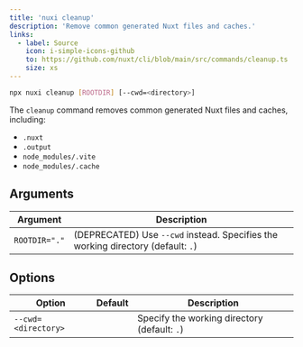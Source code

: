 ```yaml
---
title: 'nuxi cleanup'
description: 'Remove common generated Nuxt files and caches.'
links:
  - label: Source
    icon: i-simple-icons-github
    to: https://github.com/nuxt/cli/blob/main/src/commands/cleanup.ts
    size: xs
---
```


<!--cleanup-cmd-->
```bash [Terminal]
npx nuxi cleanup [ROOTDIR] [--cwd=<directory>]
```
<!--/cleanup-cmd-->

The `cleanup` command removes common generated Nuxt files and caches, including:

- `.nuxt`
- `.output`
- `node_modules/.vite`
- `node_modules/.cache`

## Arguments

<!--cleanup-args-->
Argument | Description
--- | ---
`ROOTDIR="."` | (DEPRECATED) Use `--cwd` instead. Specifies the working directory (default: `.`)
<!--/cleanup-args-->

## Options

<!--cleanup-opts-->
Option | Default | Description
--- | --- | ---
`--cwd=<directory>` |  | Specify the working directory (default: `.`)
<!--/cleanup-opts-->
